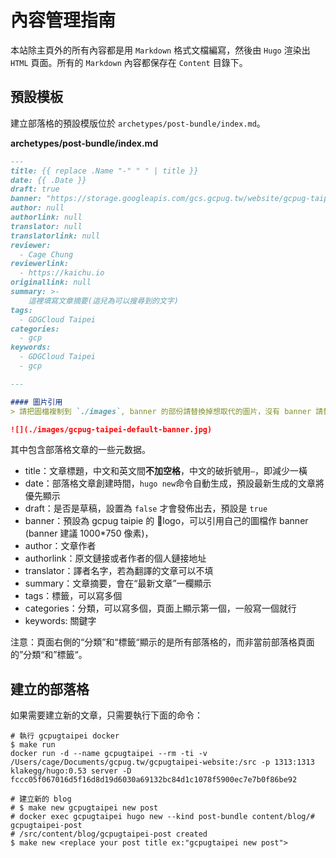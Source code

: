 # 內容管理指南

本站除主頁外的所有內容都是用 `Markdown` 格式文檔編寫，然後由 `Hugo` 渲染出 `HTML` 頁面。所有的 `Markdown` 內容都保存在 `Content` 目錄下。

## 預設模板

建立部落格的預設模版位於 `archetypes/post-bundle/index.md`。

__archetypes/post-bundle/index.md__
```markdown
---
title: {{ replace .Name "-" " " | title }}
date: {{ .Date }}
draft: true
banner: "https://storage.googleapis.com/gcs.gcpug.tw/website/gcpug-taipei-default-banner.jpg"
author: null
authorlink: null
translator: null
translatorlink: null
reviewer:
  - Cage Chung
reviewerlink:
  - https://kaichu.io
originallink: null
summary: >-
    這裡填寫文章摘要(這兒為可以搜尋到的文字)
tags:
  - GDGCloud Taipei
categories:
  - gcp
keywords:
  - GDGCloud Taipei
  - gcp

---

#### 圖片引用
> 請把圖檔複制到 `./images`, banner 的部份請替換掉想取代的圖片，沒有 banner 請替換 default 的圖片

![](./images/gcpug-taipei-default-banner.jpg)
```

其中包含部落格文章的一些元数据。

- title：文章標題，中文和英文間**不加空格**，中文的破折號用`—`，即減少一橫
- date：部落格文章創建時間，`hugo new`命令自動生成，預設最新生成的文章將優先顯示
- draft：是否是草稿，設置為 `false` 才會發佈出去，預設是 `true`
- banner：預設為 gcpug taipie 的 logo，可以引用自己的圖檔作 banner (banner 建議 1000*750 像素)，
- author：文章作者
- authorlink：原文鏈接或者作者的個人鏈接地址
- translator：譯者名字，若為翻譯的文章可以不填
- summary：文章摘要，會在“最新文章”一欄顯示
- tags：標籤，可以寫多個
- categories：分類，可以寫多個，頁面上顯示第一個，一般寫一個就行
- keywords: 關鍵字

注意：頁面右側的“分類”和“標籤“顯示的是所有部落格的，而非當前部落格頁面的”分類“和”標籤“。

## 建立的部落格

如果需要建立新的文章，只需要執行下面的命令：

```shell
# 執行 gcpugtaipei docker 
$ make run
docker run -d --name gcpugtaipei --rm -ti -v /Users/cage/Documents/gcpug.tw/gcpugtaipei-website:/src -p 1313:1313 klakegg/hugo:0.53 server -D
fccc05f067016d5f16d8d19d6030a69132bc84d1c1078f5900ec7e7b0f86be92

# 建立新的 blog
# $ make new gcpugtaipei new post
# docker exec gcpugtaipei hugo new --kind post-bundle content/blog/# gcpugtaipei-post
# /src/content/blog/gcpugtaipei-post created
$ make new <replace your post title ex:"gcpugtaipei new post">
```